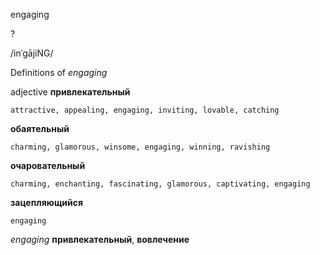 engaging

?

/inˈɡājiNG/

Definitions of _engaging_

adjective
**привлекательный**

    attractive, appealing, engaging, inviting, lovable, catching
**обаятельный**

    charming, glamorous, winsome, engaging, winning, ravishing
**очаровательный**

    charming, enchanting, fascinating, glamorous, captivating, engaging
**зацепляющийся**

    engaging

_engaging_
**привлекательный**, **вовлечение**